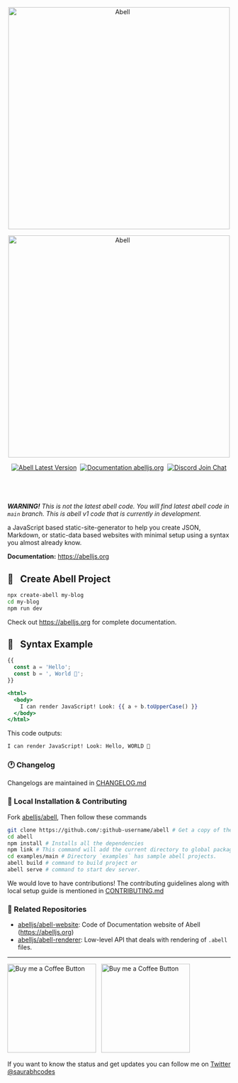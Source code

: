 <p align="center"> <img width="500" alt="Abell" src="https://user-images.githubusercontent.com/30949385/169687790-635e044e-0133-4374-b8df-e7cd1c55971d.png#gh-light-mode-only" /></p>

<p align="center"> <img width="500" alt="Abell" src="https://user-images.githubusercontent.com/30949385/169687569-a05b87a3-0aa3-4ac3-b8a3-086cc0b8491d.png#gh-dark-mode-only" /></p>

<p align="center"><a href="https://npmjs.org/package/abell"><img alt="Abell Latest Version" src="https://img.shields.io/github/package-json/v/abelljs/abell/main?style=for-the-badge&labelColor=322&logo=npm&label=abell&color=darkred"></a> &nbsp;<a href="https://abelljs.org/"><img alt="Documentation abelljs.org" src="https://img.shields.io/badge/Documentation-abelljs.org-3254E9?style=for-the-badge&labelColor=000e60&logo=readthedocs&logoColor=eee"/></a> &nbsp;<a href="https://discord.gg/ndsVpRG"><img alt="Discord Join Chat" src="https://img.shields.io/badge/discord-join%20chat-738ADB?style=for-the-badge&logo=discord&logoColor=738ADB&labelColor=225"/></a></p>

<h1 aria-hidden="true"></h1>

<br/>

***WARNING!*** *This is not the latest abell code. You will find latest abell code in `main` branch. This is abell v1 code that is currently in development.*

a JavaScript based static-site-generator to help you create JSON, Markdown, or static-data based websites with minimal setup using a syntax you almost already know.

**Documentation:** https://abelljs.org

## 📖 &nbsp; Create Abell Project

```sh
npx create-abell my-blog
cd my-blog
npm run dev
```

Check out https://abelljs.org for complete documentation.

## 🚀 &nbsp; Syntax Example

```jsx
{{
  const a = 'Hello';
  const b = ', World 🌻';
}}

<html>
  <body>
    I can render JavaScript! Look: {{ a + b.toUpperCase() }}
  </body>
</html>
```

This code outputs:

```sh
I can render JavaScript! Look: Hello, WORLD 🌻
```

### 🕐 Changelog

Changelogs are maintained in [CHANGELOG.md](https://github.com/abelljs/abell/blob/main/CHANGELOG.md)

### 🤗 Local Installation & Contributing

Fork [abelljs/abell](https://github.com/abelljs/abell), Then follow these commands

```sh
git clone https://github.com/:github-username/abell # Get a copy of the codebase in your codebase
cd abell
npm install # Installs all the dependencies
npm link # This command will add the current directory to global packages.
cd examples/main # Directory `examples` has sample abell projects.
abell build # command to build project or
abell serve # command to start dev server.
```

We would love to have contributions! The contributing guidelines along with local setup guide is mentioned in [CONTRIBUTING.md](CONTRIBUTING.md)

### 💙 Related Repositories

- [abelljs/abell-website](https://github.com/abelljs/abell-website): Code of Documentation website of Abell (https://abelljs.org)
- [abelljs/abell-renderer](https://github.com/abelljs/abell-renderer): Low-level API that deals with rendering of `.abell` files.

---

[<img alt="Buy me a Coffee Button" width=200 src="https://c5.patreon.com/external/logo/become_a_patron_button.png">](https://www.patreon.com/bePatron?u=31891872) &nbsp; [<img alt="Buy me a Coffee Button" width=200 src="https://cdn.buymeacoffee.com/buttons/default-yellow.png">](https://www.buymeacoffee.com/saurabhdaware)

If you want to know the status and get updates you can follow me on [Twitter @saurabhcodes](https://twitter.com/saurabhcodes)
